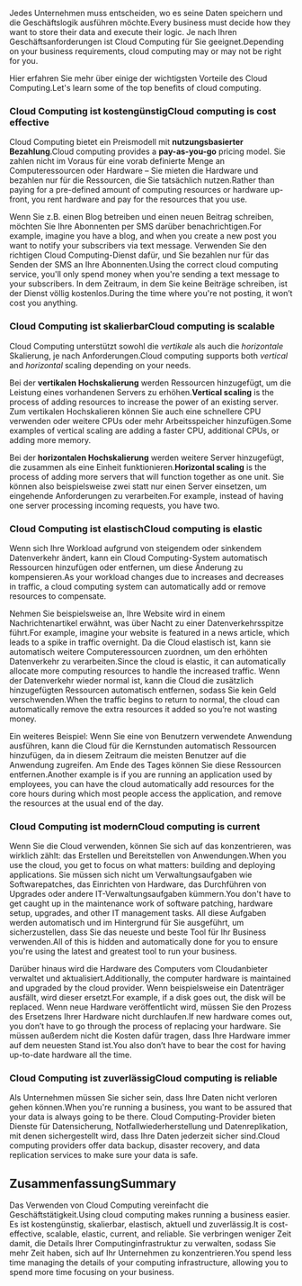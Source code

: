 <span data-ttu-id="70dac-101">Jedes Unternehmen muss entscheiden, wo es seine Daten speichern und die Geschäftslogik ausführen möchte.</span><span class="sxs-lookup"><span data-stu-id="70dac-101">Every business must decide how they want to store their data and execute their logic.</span></span> <span data-ttu-id="70dac-102">Je nach Ihren Geschäftsanforderungen ist Cloud Computing für Sie geeignet.</span><span class="sxs-lookup"><span data-stu-id="70dac-102">Depending on your business requirements, cloud computing may or may not be right for you.</span></span>

<span data-ttu-id="70dac-103">Hier erfahren Sie mehr über einige der wichtigsten Vorteile des Cloud Computing.</span><span class="sxs-lookup"><span data-stu-id="70dac-103">Let's learn some of the top benefits of cloud computing.</span></span>

### <a name="cloud-computing-is-cost-effective"></a><span data-ttu-id="70dac-104">Cloud Computing ist kostengünstig</span><span class="sxs-lookup"><span data-stu-id="70dac-104">Cloud computing is cost effective</span></span>

<span data-ttu-id="70dac-105">Cloud Computing bietet ein Preismodell mit **nutzungsbasierter Bezahlung**.</span><span class="sxs-lookup"><span data-stu-id="70dac-105">Cloud computing provides a **pay-as-you-go** pricing model.</span></span> <span data-ttu-id="70dac-106">Sie zahlen nicht im Voraus für eine vorab definierte Menge an Computeressourcen oder Hardware – Sie mieten die Hardware und bezahlen nur für die Ressourcen, die Sie tatsächlich nutzen.</span><span class="sxs-lookup"><span data-stu-id="70dac-106">Rather than paying for a pre-defined amount of computing resources or hardware up-front, you rent hardware and pay for the resources that you use.</span></span>

<span data-ttu-id="70dac-107">Wenn Sie z.B. einen Blog betreiben und einen neuen Beitrag schreiben, möchten Sie Ihre Abonnenten per SMS darüber benachrichtigen.</span><span class="sxs-lookup"><span data-stu-id="70dac-107">For example, imagine you have a blog, and when you create a new post you want to notify your subscribers via text message.</span></span> <span data-ttu-id="70dac-108">Verwenden Sie den richtigen Cloud Computing-Dienst dafür, und Sie bezahlen nur für das Senden der SMS an Ihre Abonnenten.</span><span class="sxs-lookup"><span data-stu-id="70dac-108">Using the correct cloud computing service, you'll only spend money when you're sending a text message to your subscribers.</span></span> <span data-ttu-id="70dac-109">In dem Zeitraum, in dem Sie keine Beiträge schreiben, ist der Dienst völlig kostenlos.</span><span class="sxs-lookup"><span data-stu-id="70dac-109">During the time where you're not posting, it won’t cost you anything.</span></span>

### <a name="cloud-computing-is-scalable"></a><span data-ttu-id="70dac-110">Cloud Computing ist skalierbar</span><span class="sxs-lookup"><span data-stu-id="70dac-110">Cloud computing is scalable</span></span>

<span data-ttu-id="70dac-111">Cloud Computing unterstützt sowohl die _vertikale_ als auch die _horizontale_ Skalierung, je nach Anforderungen.</span><span class="sxs-lookup"><span data-stu-id="70dac-111">Cloud computing supports both _vertical_ and _horizontal_ scaling depending on your needs.</span></span>

<span data-ttu-id="70dac-112">Bei der **vertikalen Hochskalierung** werden Ressourcen hinzugefügt, um die Leistung eines vorhandenen Servers zu erhöhen.</span><span class="sxs-lookup"><span data-stu-id="70dac-112">**Vertical scaling** is the process of adding resources to increase the power of an existing server.</span></span> <span data-ttu-id="70dac-113">Zum vertikalen Hochskalieren können Sie auch eine schnellere CPU verwenden oder weitere CPUs oder mehr Arbeitsspeicher hinzufügen.</span><span class="sxs-lookup"><span data-stu-id="70dac-113">Some examples of vertical scaling are adding a faster CPU, additional CPUs, or adding more memory.</span></span>

<span data-ttu-id="70dac-114">Bei der **horizontalen Hochskalierung** werden weitere Server hinzugefügt, die zusammen als eine Einheit funktionieren.</span><span class="sxs-lookup"><span data-stu-id="70dac-114">**Horizontal scaling** is the process of adding more servers that will function together as one unit.</span></span> <span data-ttu-id="70dac-115">Sie können also beispielsweise zwei statt nur einen Server einsetzen, um eingehende Anforderungen zu verarbeiten.</span><span class="sxs-lookup"><span data-stu-id="70dac-115">For example, instead of having one server processing incoming requests, you have two.</span></span>

### <a name="cloud-computing-is-elastic"></a><span data-ttu-id="70dac-116">Cloud Computing ist elastisch</span><span class="sxs-lookup"><span data-stu-id="70dac-116">Cloud computing is elastic</span></span>

<span data-ttu-id="70dac-117">Wenn sich Ihre Workload aufgrund von steigendem oder sinkendem Datenverkehr ändert, kann ein Cloud Computing-System automatisch Ressourcen hinzufügen oder entfernen, um diese Änderung zu kompensieren.</span><span class="sxs-lookup"><span data-stu-id="70dac-117">As your workload changes due to increases and decreases in traffic, a cloud computing system can automatically add or remove resources to compensate.</span></span>

<span data-ttu-id="70dac-118">Nehmen Sie beispielsweise an, Ihre Website wird in einem Nachrichtenartikel erwähnt, was über Nacht zu einer Datenverkehrsspitze führt.</span><span class="sxs-lookup"><span data-stu-id="70dac-118">For example, imagine your website is featured in a news article, which leads to a spike in traffic overnight.</span></span> <span data-ttu-id="70dac-119">Da die Cloud elastisch ist, kann sie automatisch weitere Computeressourcen zuordnen, um den erhöhten Datenverkehr zu verarbeiten.</span><span class="sxs-lookup"><span data-stu-id="70dac-119">Since the cloud is elastic, it can automatically allocate more computing resources to handle the increased traffic.</span></span> <span data-ttu-id="70dac-120">Wenn der Datenverkehr wieder normal ist, kann die Cloud die zusätzlich hinzugefügten Ressourcen automatisch entfernen, sodass Sie kein Geld verschwenden.</span><span class="sxs-lookup"><span data-stu-id="70dac-120">When the traffic begins to return to normal, the cloud can automatically remove the extra resources it added so you’re not wasting money.</span></span>

<span data-ttu-id="70dac-121">Ein weiteres Beispiel: Wenn Sie eine von Benutzern verwendete Anwendung ausführen, kann die Cloud für die Kernstunden automatisch Ressourcen hinzufügen, da in diesem Zeitraum die meisten Benutzer auf die Anwendung zugreifen. Am Ende des Tages können Sie diese Ressourcen entfernen.</span><span class="sxs-lookup"><span data-stu-id="70dac-121">Another example is if you are running an application used by employees, you can have the cloud automatically add resources for the core hours during which most people access the application, and remove the resources at the usual end of the day.</span></span>  

### <a name="cloud-computing-is-current"></a><span data-ttu-id="70dac-122">Cloud Computing ist modern</span><span class="sxs-lookup"><span data-stu-id="70dac-122">Cloud computing is current</span></span>

<span data-ttu-id="70dac-123">Wenn Sie die Cloud verwenden, können Sie sich auf das konzentrieren, was wirklich zählt: das Erstellen und Bereitstellen von Anwendungen.</span><span class="sxs-lookup"><span data-stu-id="70dac-123">When you use the cloud, you get to focus on what matters: building and deploying applications.</span></span> <span data-ttu-id="70dac-124">Sie müssen sich nicht um Verwaltungsaufgaben wie Softwarepatches, das Einrichten von Hardware, das Durchführen von Upgrades oder andere IT-Verwaltungsaufgaben kümmern.</span><span class="sxs-lookup"><span data-stu-id="70dac-124">You don't have to get caught up in the maintenance work of software patching, hardware setup, upgrades, and other IT management tasks.</span></span> <span data-ttu-id="70dac-125">All diese Aufgaben werden automatisch und im Hintergrund für Sie ausgeführt, um sicherzustellen, dass Sie das neueste und beste Tool für Ihr Business verwenden.</span><span class="sxs-lookup"><span data-stu-id="70dac-125">All of this is hidden and automatically done for you to ensure you're using the latest and greatest tool to run your business.</span></span>

<span data-ttu-id="70dac-126">Darüber hinaus wird die Hardware des Computers vom Cloudanbieter verwaltet und aktualisiert.</span><span class="sxs-lookup"><span data-stu-id="70dac-126">Additionally, the computer hardware is maintained and upgraded by the cloud provider.</span></span> <span data-ttu-id="70dac-127">Wenn beispielsweise ein Datenträger ausfällt, wird dieser ersetzt.</span><span class="sxs-lookup"><span data-stu-id="70dac-127">For example, if a disk goes out, the disk will be replaced.</span></span> <span data-ttu-id="70dac-128">Wenn neue Hardware veröffentlicht wird, müssen Sie den Prozess des Ersetzens Ihrer Hardware nicht durchlaufen.</span><span class="sxs-lookup"><span data-stu-id="70dac-128">If new hardware comes out, you don’t have to go through the process of replacing your hardware.</span></span> <span data-ttu-id="70dac-129">Sie müssen außerdem nicht die Kosten dafür tragen, dass Ihre Hardware immer auf dem neuesten Stand ist.</span><span class="sxs-lookup"><span data-stu-id="70dac-129">You also don’t have to bear the cost for having up-to-date hardware all the time.</span></span>

### <a name="cloud-computing-is-reliable"></a><span data-ttu-id="70dac-130">Cloud Computing ist zuverlässig</span><span class="sxs-lookup"><span data-stu-id="70dac-130">Cloud computing is reliable</span></span>

<span data-ttu-id="70dac-131">Als Unternehmen müssen Sie sicher sein, dass Ihre Daten nicht verloren gehen können.</span><span class="sxs-lookup"><span data-stu-id="70dac-131">When you're running a business, you want to be assured that your data is always going to be there.</span></span> <span data-ttu-id="70dac-132">Cloud Computing-Provider bieten Dienste für Datensicherung, Notfallwiederherstellung und Datenreplikation, mit denen sichergestellt wird, dass Ihre Daten jederzeit sicher sind.</span><span class="sxs-lookup"><span data-stu-id="70dac-132">Cloud computing providers offer data backup, disaster recovery, and data replication services to make sure your data is safe.</span></span>

## <a name="summary"></a><span data-ttu-id="70dac-133">Zusammenfassung</span><span class="sxs-lookup"><span data-stu-id="70dac-133">Summary</span></span>

<span data-ttu-id="70dac-134">Das Verwenden von Cloud Computing vereinfacht die Geschäftstätigkeit.</span><span class="sxs-lookup"><span data-stu-id="70dac-134">Using cloud computing makes running a business easier.</span></span> <span data-ttu-id="70dac-135">Es ist kostengünstig, skalierbar, elastisch, aktuell und zuverlässig.</span><span class="sxs-lookup"><span data-stu-id="70dac-135">It is cost-effective, scalable, elastic, current, and reliable.</span></span> <span data-ttu-id="70dac-136">Sie verbringen weniger Zeit damit, die Details Ihrer Computinginfrastruktur zu verwalten, sodass Sie mehr Zeit haben, sich auf Ihr Unternehmen zu konzentrieren.</span><span class="sxs-lookup"><span data-stu-id="70dac-136">You spend less time managing the details of your computing infrastructure, allowing you to spend more time focusing on your business.</span></span>
